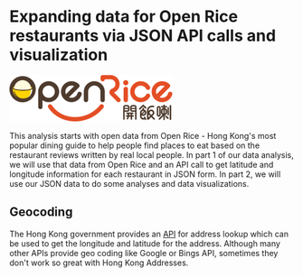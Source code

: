 # Expanding data for Open Rice restaurants via JSON API calls and visualization

![Open Rice](https://github.com/divineunited/Geocoding_HK_Restaurants/blob/master/data/openrice.png)

This analysis starts with open data from Open Rice - Hong Kong's most popular dining guide to help people find places to eat based on the restaurant reviews written by real local people. In part 1 of our data analysis, we will use that data from Open Rice and an API call to get latitude and longitude information for each restaurant in JSON form. In part 2, we will use our JSON data to do some analyses and data visualizations.

## Geocoding
The Hong Kong government provides an [API](https://data.gov.hk/en-data/dataset/hk-ogcio-st_div_02-als/resource/ac80cf7b-f1e8-40d1-8b1c-8ea344d6e4cf) for address lookup which can be used to get the longitude and latitude for the address. Although many other APIs provide geo coding like Google or Bings API, sometimes they don't work so great with Hong Kong Addresses. 
